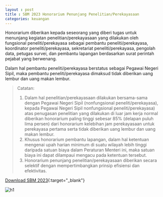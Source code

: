 ```yaml
---
layout : post
title : SBM 2023 Honorarium Penunjang Penelitian/Perekayasaan
categories: keuangan
---
```


Honorarium diberikan kepada seseorang yang diberi tugas untuk menunjang kegiatan penelitian/perekayasaan yang dilakukan oleh fungsional peneliti/perekayasa sebagai pembantu peneliti/perekayasa, koordinator peneliti/perekayasa, sekretariat peneliti/perekayasa, pengolah data, petugas survei, dan pembantu lapangan berdasarkan surat perintah pejabat yang berwenang.

Dalam hal pembantu peneliti/perekayasa berstatus sebagai Pegawai Negeri Sipil, maka pembantu peneliti/perekayasa dimaksud tidak diberikan uang lembur dan uang makan lembur.

> Catatan:
> 1. Dalam hal penelitian/perekayasaan dilakukan bersama-sama dengan Pegawai Negeri Sipil (nonfungsional peneliti/perekayasa), kepada Pegawai Negeri Sipil  nonfungsional peneliti/perekayasa) atas penugasan penelitian yang dilakukan di luar jam kerja normal diberikan honorarium paling tinggi sebesar 85% (delapan puluh lima persen) dari honorarium kelebihan jam perekayasaan untuk perekayasa pertama serta tidak diberikan uang lembur dan uang makan lembur.
> 2. Khusus honorarium pembantu lapangan, dalam hal ketentuan mengenai upah harian minimum di suatu wilayah lebih tinggi daripada satuan biaya dalam Peraturan Menteri ini, maka satuan biaya ini dapat dilampaui mengacu pada ketentuan tersebut.
> 3. Honorarium penunjang penelitian/perekayasaan diberikan secara selektif dengan mempertimbangkan prinsip efisiensi dan efektivitas.

[Download SBM 2023](https://firebasestorage.googleapis.com/v0/b/geotag-b7d33.appspot.com/o/SBM_2023.pdf?alt=media&token=228220bb-e660-47cd-bb6f-ef614ad11018){:target="_blank"}

![h1](https://firebasestorage.googleapis.com/v0/b/geotag-b7d33.appspot.com/o/SBM_2023_page-0009.jpg?alt=media&token=d6cff518-f475-47ba-8f12-49e307b5594c)